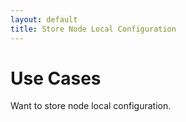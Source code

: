 ```yaml
---
layout: default
title: Store Node Local Configuration
---
```


# Use Cases

Want to store node local configuration. 





